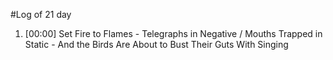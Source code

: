 #Log of 21 day

1. [00:00] Set Fire to Flames - Telegraphs in Negative / Mouths Trapped in Static - And the Birds Are About to Bust Their Guts With Singing
